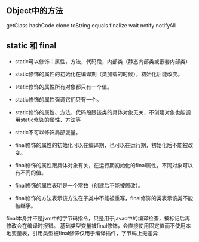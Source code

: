 ## Object中的方法
getClass
hashCode
clone
toString
equals
finalize
wait
notify
notifyAll

## static 和 final
* static可以修饰：属性，方法，代码段，内部类（静态内部类或嵌套内部类）
* static修饰的属性的初始化在编译期（类加载的时候），初始化后能改变。
* static修饰的属性所有对象都只有一个值。
* static修饰的属性强调它们只有一个。
* static修饰的属性、方法、代码段跟该类的具体对象无关，不创建对象也能调用static修饰的属性、方法等
* static不可以修饰局部变量。

* final修饰的属性的初始化可以在编译期，也可以在运行期，初始化后不能被改变。
* final修饰的属性跟具体对象有关，在运行期初始化的final属性，不同对象可以有不同的值。
* final修饰的属性表明是一个常数（创建后不能被修改）。
* final修饰的方法表示该方法在子类中不能被重写，final修饰的类表示该类不能被继承。

final本身并不是jvm中的字节码指令，只是用于javac中的编译检查，被标记后再修改会在编译时报错。
基础类型变量被final修饰，会直接使用固定值而不使用本地变量表，引用类型被final修饰仅用于编译插件，字节码上无差异
